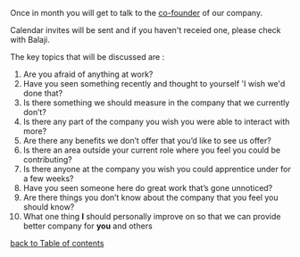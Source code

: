 Once in month you will get to talk to the [co-founder](https://www.github.com/balajidl) of our company. 

Calendar invites will be sent and if you haven't receied one, please check with Balaji. 

The key topics that will be discussed are :

1. Are you afraid of anything at work?
2. Have you seen something recently and thought to yourself 'I wish we'd done that?
3. Is there something we should measure in the company that we currently don’t?
4. Is there any part of the company you wish you were able to interact with more?
1. Are there any benefits we don’t offer that you’d like to see us offer?
1. Is there an area outside your current role where you feel you could be contributing?
1. Is there anyone at the company you wish you could apprentice under for a few weeks?
1. Have you seen someone here do great work that’s gone unnoticed?
1. Are there things you don’t know about the company that you feel you should know?
1. What one thing **I** should personally improve on so that we can provide better company for **you** and others


[back to Table of contents](/README.md)
